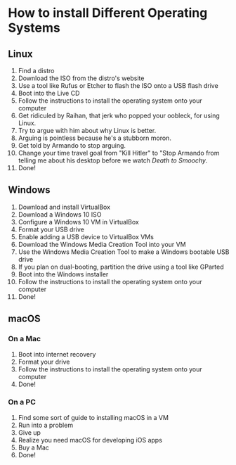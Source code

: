 # How to install Different Operating Systems
## Linux
1. Find a distro
2. Download the ISO from the distro's website
3. Use a tool like Rufus or Etcher to flash the ISO onto a USB flash drive
4. Boot into the Live CD
5. Follow the instructions to install the operating system onto your computer
6. Get ridiculed by Raihan, that jerk who popped your oobleck, for using Linux.
7. Try to argue with him about why Linux is better.
8. Arguing is pointless because he's a stubborn moron.
9. Get told by Armando to stop arguing.
10. Change your time travel goal from "Kill Hitler" to "Stop Armando from telling me about his desktop before we watch *Death to Smoochy*.
6. Done!

## Windows
1. Download and install VirtualBox
2. Download a Windows 10 ISO
3. Configure a Windows 10 VM in VirtualBox
4. Format your USB drive
5. Enable adding a USB device to VirtualBox VMs
6. Download the Windows Media Creation Tool into your VM
7. Use the Windows Media Creation Tool to make a Windows bootable USB drive
8. If you plan on dual-booting, partition the drive using a tool like GParted
9. Boot into the Windows installer
10. Follow the instructions to install the operating system onto your computer
11. Done!

## macOS
### On a Mac
1. Boot into internet recovery
2. Format your drive
3. Follow the instructions to install the operating system onto your computer
4. Done!
### On a PC
1. Find some sort of guide to installing macOS in a VM
2. Run into a problem
3. Give up
4. Realize you need macOS for developing iOS apps
5. Buy a Mac
6. Done!